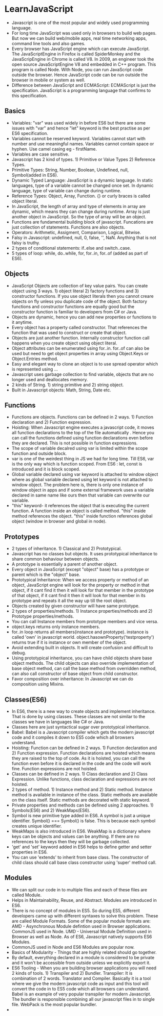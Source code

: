 # LearnJavaScript
- Javascript is one of the most popular and widely used programming language.
- For long time JavaScript was used only in browsers to build web pages. But now we can build web/mobile apps, real time networking apps, command line tools and also games.
- Every browser has JavaScript engine which can execute JavaScript. The JavaScriptEngine in Firefox is called SpiderMonkey and the JavaScripEngine in Chrome is called V8. In 2009, an engineer took the open source JavaScriptEngine V8 and embedded in C++ program. This program is called Node. With Node, you can run JavaScript code outside the browser. Hence JavaScript code can be run outside the browser in mobile or system as well.
- Difference between JavaScript and ECMAScript: ECMAScript is just the specification. JavaScript is a programming language that confirms to this specification.

## Basics
- Variables: "var" was used widely in before ES6 but there are some issues with "var" and hence "let" keyword is the best practise as per ES6 specification.
- Variables cannot be reserved keyword. Variables cannot start with number and use meaningful names. Variables cannot contain space or hyphen. Use camel casing eg - firstName.
- Variables are case sensitive.
- Javascript has 2 kind of types. 1) Primitive or Value Types 2) Reference Types.
- Primitive Types: String, Number, Boolean, Undefined, null, Symbol(added in ES6).
- Dynamic Typed Language: JavaScript is a dynamic language. In static languages, type of a variable cannot be changed once set. In dynamic language, type of variable can change during runtime.
- Reference Types: Object, Array, Function. {} or curly braces is called object literal.
- In JavaScript, the length of array and type of elements in array are dynamic, which means they can change during runtime. Array is just another object in JavaScript. So the type of array will be an object.
- Functions are fundamental building block of javascript. Funcations are just collection of statements. Functions are also objects.
- Operators: Arithmetic, Assigment, Comparison, Logical, Bitwise.
- Falsy in Javascript: undefined, null, 0, false, '', NaN. Anything that is not falsy is truthy.
- 2 types of conditional statements: if..else and switch..case.
- 5 types of loop: while, do..while, for, for..in, for..of (added as part of ES6).

## Objects
- JavaScript Objects are collection of key value pairs. You can create object using 3 ways. 1) object literal 2) factory functions and 3) constructor functions. If you use object literals then you cannot creare objects on fly unless you duplicate code of the object. Both factory functions and constructor functions are equally good but the constructor function is familiar to developers from C# or Java.
- Objects are dynamic, hence you can add new properties or functions to it anytime.
- Every object has a property called constructor. That references the function that was used to construct or create that object.
- Objects are just another function. Internally constructor function call happens when you create object using object literal.
- Object attributes can be enumerated using for..in. for..of can also be used but need to get object properties in array using Object.Keys or Object.Entries method.
- Easy and elegant way to clone an object is to use spread operator which is represented using ...
- Javascript uses garbage collection to find variable, objects that are no longer used and deallocates memory.
- 2 kinds of String. 1) string primitive and 2) string object.
- Built in Javascript objects: Math, String, Date etc.

## Functions
- Functions are objects. Functions can be defined in 2 ways. 1) Function declaration and 2) Function expression.
- Hoisting: When Javascript engine executes a javascript code, it moves all function declarations to the top of the file automatically . Hence you can call the functions defined using function declarations even before they are declared. This is not possible in function expressions.
- The scope of variable decalred using var is limited within the scope function and outside block.
- var is one of the weirdest thing in JS we had for long time. Till ES6, var is the only way which is function scoped. From ES6 : let, const is introduced and it is block scoped.
- Global variable declared using var keyword is attached to window object where as global variable declared using let keyword is not attached to window object. The problem here is, there is only one instance of window object in apps and if some external framework uses a variable declared in same name like ours then that variable can overwrite our variable.
- "this" keyword- it references the object that is executing the current function. A function inside an object is called method. "this" inside method references the object. "this" inside function references global object (window in browser and global in node).

## Prototypes
- 2 types of inheritance. 1) Classical and 2) Prototypical.
- Javascript has no classes but objects. It uses prototypical inheritance to share common behaviour between objects.
- A prototype is essentially a parent of another object.
- Every object in JavaScript (except "object" base) has a prototype or parent which is the "object" base.
- Prototypical Inheritance: When we access property or method of an object, JavaScript engine will look for the property or method in that object, if it cant find it then it will look for that member in the prototype of that object, if it cant find it then it will look for that member in its prototype and repeats it all the way up till the root object.
- Objects created by given constructor will have same prototype.
- 2 types of properties/methods. 1) Instance properties/methods and 2) Prototype properties/methods.
- You can call Instance members from prototype members and vice versa.
- object.keys returns only instance members.
- for..in loop returns all members(instance and prototype). instance is called 'own' in javascript world. object.hasownProperty('testproperty') returns true if it is instance or own member of the object.
- Avoid extending built in objects. It will create confusion and difficult to debug.
- Using prototypical inheritance, you can have child objects share base object methods. The child objects can also override implementation of base object method, can call the base method from overridden method, can also call constructor of base object from child constructor.
- Favor composition over inheritance: In Javascript we can do composition using Mixins.

## Classes(ES6)
- In ES6, there is a new way to create objects and implement inheritance. That is done by using classes. These classes are not similar to the classes we have in languages like C# or Java.
- Classes here are just syntactical sugar over prototypical inheritance.
- Babel: Babel is a Javascript compiler which gets the modern javascript code and it compiles it down to ES5 code which all browsers understand.
- Hoisting: Function can be defined in 2 ways. 1) Function declaration and 2) Function expression. Function declarations are hoisted which means they are raised to the top of code. As it is hoisted, you can call the function even before it is declared in the code and the code will work fine. Function expressions are not hoisted.
- Classes can be defined in 2 ways. 1) Class declaration and 2) Class Expression. Unlike functions, class declaration and expressions are not hoisted.
- 2 types of method. 1) Instance method and 2) Static method. Instance method is available in instance of the class. Static methods are available on the class itself. Static methods are decorated with static keyword.
- Private properties and methods can be defined using 2 approaches. 1) Symbols(ES6) and 2) WeakMaps(ES6).
- Symbol is new primitive type added in ES6. A symbol is just a unique identifier. Symbol() === Symbol() is false. This is because each symbol creates unique identifier.
- WeakMaps is also introduced in ES6. WeakMap is a dictionary where keys can be objects and values can be anything. If there are no references to the keys then they will be garbage collected.
- 'get' and 'set' keyword added in ES6 helps to define getter and setter properties in ES6.
- You can use 'extends' to inherit from base class. The constructor of child class should call base class constructor using 'super' method call.

## Modules
- We can split our code in to multiple files and each of these files are called Module.
- Helps in Maintainability, Reuse, and Abstract. Modules are introduced in ES6.
- There is no concept of modules in ES5. So during ES5, different developers came up with different syntaxes to solve this problem. These are called Module Formats. Some of the popular module formats are: AMD - Asynchronous Module defintion used in Browser applications. CommonJS used in Node. UMD - Universal Module Definition used in Browser as well as Node. As of ES6, Javascript natively supports ES6 Modules.
- CommonJS used in Node and ES6 Modules are popular now.
- Basics of Modularity - Things that are highly related should go together.
- By default, everything declared in a module is considered to be private and it won't be accessible from outside unless we explicitly export it.
- ES6 Tooling - When you are building browser applications you will need 2 kinds of tools. 1) Transpiler and 2) Bundler. Transpiler: It is combination of 2 words. Translator and Compiler. Basically it is a tool where we give the modern javascript code as input and this tool will convert the code in to ES5 code which all browsers can understand. Babel is an example of very popular transpiler for modern Javascript. The bundler is responsible combining all our javascript files in to single file. WebPack is the most popular bundler.
- 